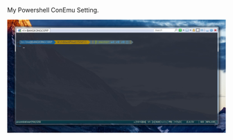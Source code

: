 My Powershell ConEmu Setting.

![Preview on conemu](https://github.com/Shadowofsorrow/WindowsPowerShell/blob/master/SC/sc.jpg)